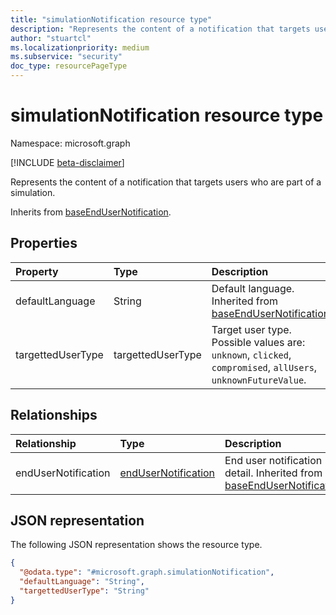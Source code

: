 ```yaml
---
title: "simulationNotification resource type"
description: "Represents the content of a notification that targets users who are part of a simulation."
author: "stuartcl"
ms.localizationpriority: medium
ms.subservice: "security"
doc_type: resourcePageType
---
```


# simulationNotification resource type

Namespace: microsoft.graph

[!INCLUDE [beta-disclaimer](../../includes/beta-disclaimer.md)]

Represents the content of a notification that targets users who are part of a simulation.

Inherits from [baseEndUserNotification](../resources/baseendusernotification.md).

## Properties

|Property|Type|Description|
|:---|:---|:---|
|defaultLanguage|String|Default language. Inherited from [baseEndUserNotification](../resources/baseendusernotification.md).|
|targettedUserType|targettedUserType|Target user type. Possible values are: `unknown`, `clicked`, `compromised`, `allUsers`, `unknownFutureValue`.|

## Relationships

|Relationship|Type|Description|
|:---|:---|:---|
|endUserNotification|[endUserNotification](../resources/endusernotification.md)|End user notification detail. Inherited from [baseEndUserNotification](../resources/baseendusernotification.md).|

## JSON representation

The following JSON representation shows the resource type.

<!-- {
  "blockType": "resource",
  "@odata.type": "microsoft.graph.simulationNotification"
}
-->
``` json
{
  "@odata.type": "#microsoft.graph.simulationNotification",
  "defaultLanguage": "String",
  "targettedUserType": "String"
}
```
